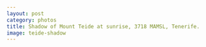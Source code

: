 ```yaml
---
layout: post
category: photos
title: Shadow of Mount Teide at sunrise, 3718 MAMSL, Tenerife.
image: teide-shadow
---
```

